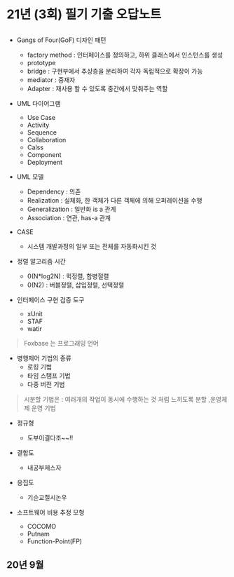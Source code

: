 # 21년 (3회) 필기 기출 오답노트

## 

- Gangs of Four(GoF) 디자인 패턴
  - factory method : 인터페이스를 정의하고, 하위 클래스에서 인스턴스를 생성
  - prototype
  - bridge : 구현부에서 추상층을 분리하여 각자 독립적으로 확장이 가능
  - mediator : 중재자
  - Adapter : 재사용 할 수 있도록 중간에서 맞춰주는 역할
- UML 다이어그램
  - Use Case
  - Activity
  - Sequence
  - Collaboration
  - Calss
  - Component
  - Deployment
- UML 모델
  - Dependency : 의존
  - Realization : 실체화, 한 객체가 다른 객체에 의해 오퍼레이션을 수행
  - Generalization : 일반화 is a 관계
  - Association : 연관, has-a 관계

- CASE
  - 시스템 개발과정의 일부 또는 전체를 자동화시킨 것
- 정렬 알고리즘 시간
  - 0(N*log2N) : 퀵정렬, 합병절렬
  - 0(N2) : 버블정렬, 삽입정렬, 선택정렬
- 인터페이스 구현 검증 도구
  - xUnit
  - STAF
  - watir

> Foxbase 는 프로그래밍 언어

- 병행제어 기법의 종류
  - 로킹 기법
  - 타임 스탬프 기법
  - 다중 버전 기법

> 시분할 기법은 : 여러개의 작업이 동시에 수행하는 것 처럼 느끼도록 분할 ,운영체제 운영 기법

- 정규형

  - 도부이결다조~~!!

- 결합도

  - 내공부제스자

- 응집도

  - 기순교절시논우

- 소프트웨어 비용 추정 모형

  - COCOMO
  - Putnam
  - Function-Point(FP)

## 20년 9월


  

